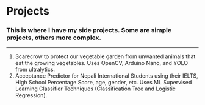 # Projects

### This is where I have my side projects. Some are simple projects, others more complex.
___
1.	Scarecrow to protect our vegetable garden from unwanted animals that eat the growing vegetables. Uses OpenCV, Arduino Nano, and YOLO from ultralytics.
2.	Acceptance Predictor for Nepali International Students using their IELTS, High School Percentage Score, age, gender, etc. Uses ML Supervised Learning Classifier Techniques (Classification Tree and Logistic Regression).
